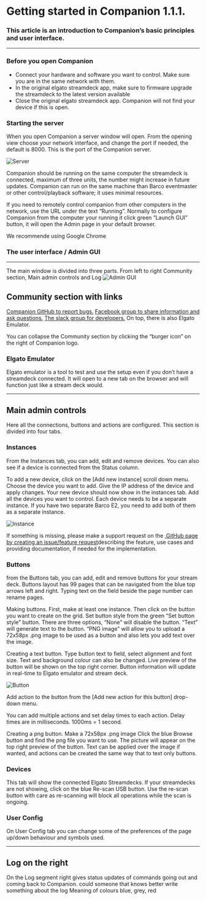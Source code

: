 # Getting started in Companion 1.1.1.



### This article is an introduction to Companion’s basic principles and user interface.
- - - -

### Before you open Companion
* Connect your hardware and software you want to control. Make sure you are in the same network with them.
* In the original elgato streamdeck app, make sure to firmware upgrade the streamdeck to the latest version available
* Close the original elgato streamdeck app. Companion will not find your device if this is open.

### Starting the server
When you open Companion a server window will open.
From the opening view choose your network interface, and change the port if needed, the default is 8000. This is the port of the Companion server.

![Server](images/server.png?raw=true "Server")


Companion should be running on the same computer the streamdeck is connected, maximum of three units, the number might increase in future updates.
Companion can run on the same machine than Barco eventmaster or other control/playback software; it uses minimal resources.

If you need to remotely control companion from other computers in the network, use the URL under the text “Running”. Normally to configure Companion from the computer your running it click green “Launch GUI” button, it will open the Admin page in your default browser.

We recommende using Google Chrome

### The user interface / Admin GUI
- - - -
The main window is divided into three parts.
From left to right Community section, Main admin controls and Log
![Admin GUI](images/admingui.jpg?raw=true "Admin GUI")

## Community section with links
[Companion GitHub to report bugs.](https://github.com/bitfocus/companion/issues)
[Facebook group to share information and ask questions.](https://www.facebook.com/groups/2047850215433318/)
[The slack group for developers.](https://bit.ly/2IJ1jT4)
On top, there is also Elgato Emulator.

You can collapse the Community section by clicking the “burger icon” on the right of Companion logo.


### Elgato Emulator

Elgato emulator is a tool to test and use the setup even if you don’t have a streamdeck connected. It will open to a new tab on the browser and will function just like a stream deck would.

- - - -
## Main admin controls 
Here all the connections, buttons and actions are configured.
This section is divided into four tabs.

### Instances
From the Instances tab, you can add, edit and remove devices. You can also see if a device is connected from the Status column.

To add a new device, click on the [Add new instance] scroll down menu.
Choose the device you want to add.
Give the IP address of the device and apply changes.
Your new device should now show in the instances tab.
Add all the devices you want to control.
Each device needs to be a separate instance. If you have two separate Barco E2, you need to add both of them as a separate instance.

![Instance](images/instance.jpg?raw=true "Instance")


If something is missing, please make a support request on the ,[GitHub page by creating an issue/feature request](https://github.com/bitfocus/companion/issues)describing the feature, use cases and providing documentation, if needed for the implementation.


### Buttons
from the Buttons tab, you can add, edit and remove buttons for your stream deck.
Buttons layout has 99 pages that can be navigated from the blue top arrows left and right. Typing text on the field beside the page number can rename pages.

Making buttons.
First, make at least one instance.
Then click on the button you want to create on the grid.
Set button style from the green “Set button style” button.
There are three options,
“None” will disable the button.
“Text” will generate text to the button. 
“PNG image” will allow you to upload a 72x58px .png image to be used as a button and also lets you add text over the image.

Creating a text button.
Type button text to field, select alignment and font size. Text and background colour can also be changed.
Live preview of the button will be shown on the top right corner. Button information will update in real-time to Elgato emulator and stream deck.

![Button](images/button.jpg?raw=true "Button")

Add action to the button from the [Add new action for this button] drop-down menu.

You can add multiple actions and set delay times to each action. Delay times are in milliseconds. 1000ms = 1 second.

Creating a png button.
Make a 72x58px .png image
Click the blue Browse button and find the png file you want to use. The picture will appear on the top right preview of the button. Text can be applied over the image if wanted, and actions can be created the same way that to text only buttons.

### Devices
This tab will show the connected Elgato Streamdecks.
If your streamdecks are not showing, click on the blue Re-scan USB button. Use the re-scan button with care as re-scanning will block all operations while the scan is ongoing.

### User Config
On User Config tab you can change some of the preferences of the page up/down behaviour and symbols used.

- - - -

## Log on the right
On the Log segment right gives status updates of commands going out and coming back to Companion.
 could someone that knows better write something about the log 
Meaning of colours blue, grey, red






